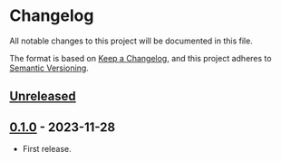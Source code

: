 # Changelog
All notable changes to this project will be documented in this file.

The format is based on [Keep a Changelog](https://keepachangelog.com/en/1.0.0/),
and this project adheres to [Semantic Versioning](https://semver.org/spec/v2.0.0.html).

## [Unreleased]

## [0.1.0] - 2023-11-28

- First release.

<!-- markdown-link-check-disable -->
[Unreleased]: https://github.com/point-cloud-radar/bird-cloud-gnn/compare/v0.1.0...HEAD
[0.1.0]: https://github.com/point-cloud-radar/bird-cloud-gnn/releases/tag/v0.1.0
